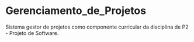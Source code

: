 # Gerenciamento_de_Projetos
Sistema gestor de projetos como componente curricular da disciplina de P2 - Projeto de Software.
